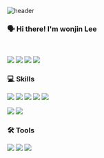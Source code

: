 
![header](https://capsule-render.vercel.app/api?type=waving&color=timeGradient&height=150&section=footer&text=WON%20JIN%20LEE&fontSize=75&animation=fadeIn&fontAlignY=48&desc=Thank%20you%20for%20coming%20to%20my%20github🌠&descAlignY=80&descAlign=60)
  <h3>
   🗣 Hi there! I'm <b>wonjin Lee</b><br/>
</h3>
<br/>
<p>
  <a href="mailto:vopgh0409@gmail.com" target="_blank"><img src="https://img.shields.io/badge/Gmail-EA4335?style=flat-square&logo=Gmail&logoColor=white"/></a>  
  <a href="https://jinblog123.tistory.com/" target="_blank"><img src="https://img.shields.io/badge/Tistory-84a8ad?style=flat-square"/></a>
  <a href="https://easy-jam-8cd.notion.site/3ac246e72ea44e39ae8d7817e7815150" target="_blank"><img src="https://img.shields.io/badge/Notion-000000?style=flat-square&logo=Notion&logoColor=white"/></a>
<a href="https://hits.seeyoufarm.com"><img src="https://hits.seeyoufarm.com/api/count/incr/badge.svg?url=https%3A%2F%2Fgithub.com%2FWON-JIN-LEE%2Fhit-counter&count_bg=%2300A647&title_bg=%231A1A1A&icon=&icon_color=%23E7E7E7&title=Today&edge_flat=false"/></a>

<!-- ![Anurag's GitHub stats](https://github-readme-stats.vercel.app/api?username=WON-JIN-LEE&show_icons=true&theme=tokyonight) -->
### 💻 Skills 
<p>
<img src="https://img.shields.io/badge/javascript-F7DF1E?style=flat-square&logo=javascript&logoColor=black"> 
  <img src="https://img.shields.io/badge/node.js-339933?style=flat-square&logo=Node.js&logoColor=white">
    <img src="https://img.shields.io/badge/NestJS-E0234E?style=flat-square&logo=NestJS&logoColor=white">
    <img src="https://img.shields.io/badge/express-000000?style=flat-square&logo=express&logoColor=white">
    <img src="https://img.shields.io/badge/socket.io-ffffff?style=flat-square&logo=socket.io&logoColor=black">
  </p>
<p>
<!--     <img src="https://img.shields.io/badge/mysql-4479A1?style=flat-square&logo=mysql&logoColor=white">  -->
  <img src="https://img.shields.io/badge/mongoDB-47A248?style=flat-square&logo=MongoDB&logoColor=white">  
<img src="https://img.shields.io/badge/AWS Ec2-232F3E?style=flat-square&logo=amazonaws&logoColor=white"> 
  </p>

### 🛠 Tools
<p>
  <img src="https://img.shields.io/badge/VSCode-007ACC?style=flat-square&logo=Visual Studio Code&logoColor=white"/>
<!--   <img src="https://img.shields.io/badge/Git-F05032?style=flat-square&logo=Git&logoColor=white"/> -->
<img src="https://img.shields.io/badge/Github-181717?style=flat-square&logo=github&logoColor=white">
  <img src="https://img.shields.io/badge/Slack-4A154B?style=flat-square&logo=Slack&logoColor=white"/>
</p>


